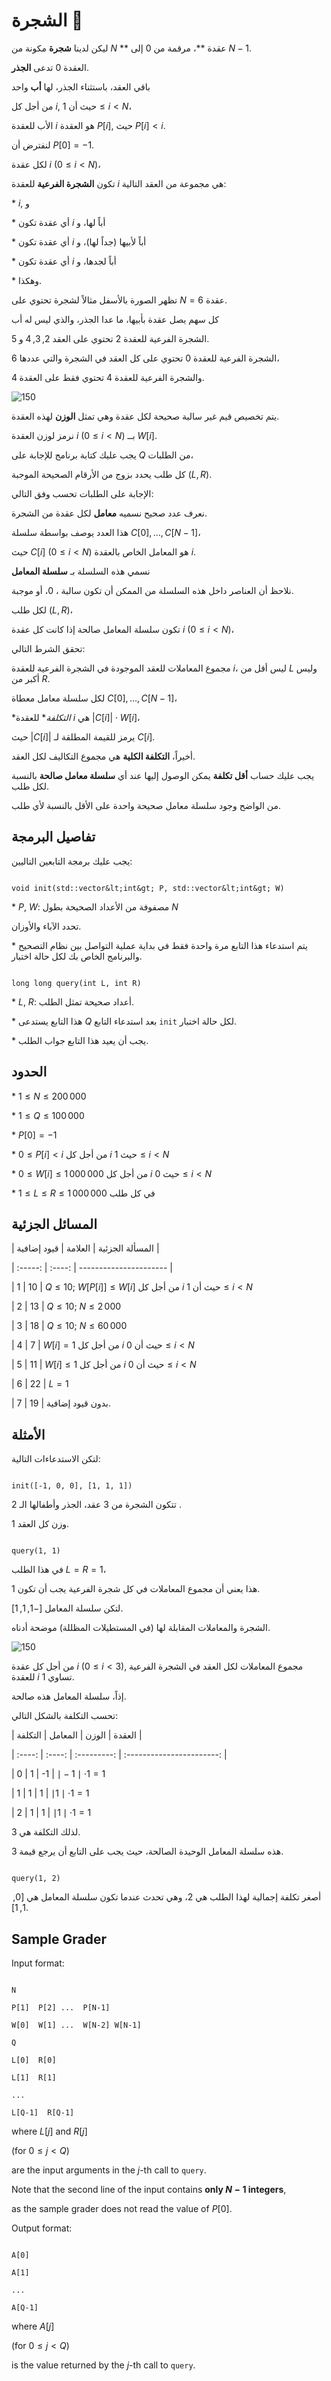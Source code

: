 # الشجرة 🌳

ليكن لدينا **شجرة** مكونة من $N$ ** عقدة **، مرقمة من  $0$ إلى $N-1$.

العقدة $0$ تدعى **الجذر**.

باقي العقد، باستثناء الجذر، لها **أب** واحد

من أجل كل  $i$, حيث أن $1 \leq i < N$،

الأب للعقدة $i$ هو العقدة $P[i]$, حيث $P[i] < i$.

لنفترض أن  $P[0] = -1$.

لكل عقدة  $i$ ($0 \leq i < N$)،

تكون **الشجرة الفرعية** للعقدة  $i$ هي مجموعة من العقد التالية:

\* $i$, و

\* أي عقدة تكون $i$ أباً لها، و

\* أي عقدة تكون $i$ أباً لأبيها (جداً لها)، و

\* أي عقدة تكون $i$ أباً لجدها، و

\* وهكذا.

تظهر الصورة بالأسفل مثالاً لشجرة تحتوي على $N = 6$ عقدة.

كل سهم يصل عقدة بأبيها، ما عدا الجذر، والذي ليس له أب

الشجرة الفرعية للعقدة $2$ تحتوي على العقد $2, 3, 4$ و $5$.

الشجرة الفرعية للعقدة $0$ تحتوي على كل العقد في الشجرة والتي عددها $6$،

والشجرة الفرعية للعقدة  $4$ تحتوي فقط على العقدة $4$.

![](subtrees.png "150")

يتم تخصيص قيم غير سالبة صحيحة لكل عقدة وهي تمثل **الوزن** لهذه العقدة.

نرمز لوزن العقدة $i$ ($0 \leq i < N$) بــ $W[i]$.

يجب عليك كتابة برنامج للإجابة على  $Q$ من الطلبات،

كل طلب يحدد بزوج من الأرقام الصحيحة الموجبة $(L, R)$.

الإجابة على الطلبات تحسب وفق التالي:

نعرف عدد صحيح نسميه **معامل** لكل عقدة من الشجرة.

هذا العدد يوصف بواسطة سلسلة  $C[0], \ldots, C[N-1]$،

حيث $C[i]$ ($0 \leq i < N$) هو المعامل الخاص بالعقدة $i$.

نسمي هذه السلسلة بـ **سلسلة المعامل**

نلاحظ أن العناصر داخل هذه السلسلة من الممكن أن تكون سالبة ، $0$، أو موجبة.

لكل طلب  $(L, R)$،

تكون سلسلة المعامل صالحة إذا كانت كل عقدة  $i$ ($0 \leq i < N$)،

تحقق الشرط التالي:

مجموع المعاملات للعقد الموجودة في الشجرة الفرعية للعقدة  $i$، ليس أقل من  $L$ وليس أكبر من $R$.

لكل سلسلة معامل معطاة  $C[0], \ldots, C[N-1]$،

\**التكلفة** للعقدة  $i$ هي $|C[i]| \cdot W[i]$،

حيث $|C[i]|$ يرمز للقيمة المطلقة لـ $C[i]$.

أخيراً، **التكلفة الكلية** هي مجموع التكاليف لكل العقد.

يجب عليك حساب **أقل تكلفة** يمكن الوصول إليها عند أي **سلسلة معامل صالحة** بالنسبة لكل طلب.

من الواضح وجود سلسلة معامل صحيحة واحدة على الأقل بالنسبة لأي طلب.

## تفاصيل البرمجة

يجب عليك برمجة التابعين التاليين:

```

void init(std::vector&lt;int&gt; P, std::vector&lt;int&gt; W)

```

\* $P$, $W$: مصفوفة من الأعداد الصحيحة بطول $N$

تحدد الآباء والأوزان.

\* يتم استدعاء هذا التابع مرة واحدة فقط في بداية عملية التواصل بين نظام التصحيح والبرنامج الخاص بك لكل حالة اختبار.

```

long long query(int L, int R)

```

\* $L$, $R$: أعداد صحيحة تمثل الطلب.

\* هذا التابع يستدعى $Q$ بعد استدعاء التابع `init` لكل حالة اختبار.

\* يجب أن يعيد هذا التابع جواب الطلب.

## الحدود

\* $1 \leq N \leq 200\,000$

\* $1 \leq Q \leq 100\,000$

\* $P[0] = -1$

\* $0 \leq P[i] < i$ من أجل كل $i$ حيث $1 \leq i < N$

\* $0 \leq W[i] \leq 1\,000\,000$ من أجل كل $i$ حيث $0 \leq i < N$

\* $1 \leq L \leq R \leq 1\,000\,000$ في كل طلب

## المسائل الجزئية

| المسألة الجزئية | العلامة | قيود إضافية |

| :-----: | :----: | ---------------------- |

|   1     |  $10$  | $Q \leq 10$; $W[P[i]] \leq W[i]$ من أجل كل $i$ حيث أن $1 \leq i < N$

|   2     |  $13$  | $Q \leq 10$; $N \leq 2\,000$

|   3     |  $18$  | $Q \leq 10$; $N \leq 60\,000$

|   4     |  $7$   | $W[i] = 1$ من أجل كل $i$ حيث أن $0 \leq i < N$

|   5     |  $11$  | $W[i] \leq 1$ من أجل كل $i$ حيث أن $0 \leq i < N$

|   6     |  $22$  | $L = 1$

|   7     |  $19$  | بدون قيود إضافية.

## الأمثلة 

لتكن الاستدعاءات التالية:

```

init([-1, 0, 0], [1, 1, 1])

```

تتكون الشجرة من $3$ عقد، الجذر وأطفالها الـ $2$ .

وزن كل العقد  $1$.

```

query(1, 1)

```

في هذا الطلب $L = R = 1$،

هذا يعني أن مجموع المعاملات في كل شجرة الفرعية يجب أن تكون $1$.

لتكن سلسلة المعامل $[-1, 1, 1]$.

الشجرة والمعاملات المقابلة لها (في المستطيلات المظللة) موضحة أدناه.

![](ex1.png "150")

من أجل كل عقدة $i$ ($0 \leq i < 3$), مجموع المعاملات لكل العقد في الشجرة الفرعية للعقدة $i$ تساوي $1$. 

إذاً، سلسلة المعامل هذه صالحة.

تحسب التكلفة بالشكل التالي:

| العقدة | الوزن | المعامل | التكلفة                      |

| :----: | :----: | :---------: | :-----------------------: |

|   0    |   1    |     -1      | $\mid -1 \mid \cdot 1 = 1$

|   1    |   1    |      1      | $\mid 1 \mid \cdot 1 = 1$

|   2    |   1    |      1      | $\mid 1 \mid \cdot 1 = 1$

لذلك التكلفة هي $3$.

هذه سلسلة المعامل الوحيدة الصالحة، حيث يجب على التابع أن يرجع قيمة $3$.

```

query(1, 2)

```

أصغر تكلفة إجمالية لهذا الطلب هي $2$، وهي تحدث عندما تكون سلسلة المعامل هي $[0, 1, 1]$.

## Sample Grader

Input format:

```

N

P[1]  P[2] ...  P[N-1]

W[0]  W[1] ...  W[N-2] W[N-1]

Q

L[0]  R[0]

L[1]  R[1]

...

L[Q-1]  R[Q-1]

```

where $L[j]$ and $R[j]$

(for $0 \leq j < Q$)

are the input arguments in the $j$-th call to `query`.

Note that the second line of the input contains **only $N-1$ integers**,

as the sample grader does not read the value of $P[0]$.

Output format:

```

A[0]

A[1]

...

A[Q-1]

```

where $A[j]$

(for $0 \leq j < Q$)

is the value returned by the $j$-th call to `query`.
